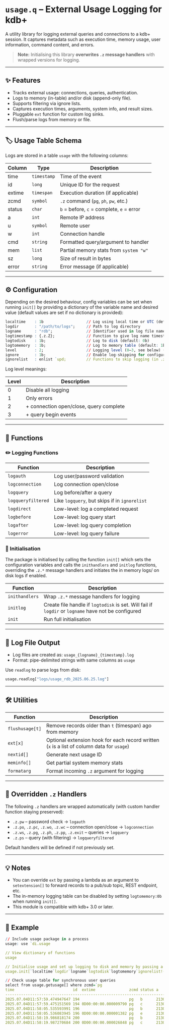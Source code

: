 # `usage.q` – External Usage Logging for kdb+

A utility library for logging external queries and connections to a kdb+ session. It captures metadata such as execution time, memory usage, user information, command content, and errors.

> **Note:** Initialising this library **overwrites `.z` message handlers** with wrapped versions for logging.

---

## :sparkles: Features

- Tracks external usage: connections, queries, authentication.
- Logs to memory (in-table) and/or disk (append-only file).
- Supports filtering via ignore lists.
- Captures execution times, arguments, system info, and result sizes.
- Pluggable `ext` function for custom log sinks.
- Flush/parse logs from memory or file.

---

## :label: Usage Table Schema

Logs are stored in a table `usage` with the following columns:

| Column | Type      | Description                               |
|--------|-----------|-------------------------------------------|
| time   | `timestamp` | Time of the event                       |
| id     | `long`     | Unique ID for the request                |
| extime | `timespan` | Execution duration (if applicable)       |
| zcmd   | `symbol`   | `.z` command (`pg`, `ph`, `pw`, etc.)    |
| status | `char`     | `b` = before, `c` = complete, `e` = error |
| a      | `int`      | Remote IP address                        |
| u      | `symbol`   | Remote user                              |
| w      | `int`      | Connection handle                        |
| cmd    | `string`   | Formatted query/argument to handler      |
| mem    | `list`     | Partial memory stats from `system "w"`   |
| sz     | `long`     | Size of result in bytes                  |
| error  | `string`   | Error message (if applicable)            |

---

## :gear: Configuration

Depending on the desired behaviour, config variables can be set when running `init[]`
by providing a dictionary of the variable name and desired value (default values are set if no dictionary is provided):

```q
localtime    : 1b                   // Log using local time or UTC (default: 1b, local)
logdir       : "/path/to/logs";     // Path to log directory
logname      : "rdb";               // Identifier used in log file name: usage_{logname}_{timestamp}.log
logtimestamp : {.z.Z};              // Function to give log name timestamp suffix (default: {[] :.z.D;})
logtodisk    : 1b;                  // Log to disk (default: 0b)
logtomemory  : 1b;                  // Log to memory table (default: 1b)
level        : 2;                   // Logging level (0–3, see below) (default: 3)
ignore       : 1b;                  // Enable log-skipping for configured functions (default: 1b)
ignorelist   : enlist `upd;         // Functions to skip logging (in .z.ps only)
```

Log level meanings:

| Level | Description                                     |
|-------|-------------------------------------------------|
| 0     | Disable all logging                             |
| 1     | Only errors                                     |
| 2     | + connection open/close, query complete         |
| 3     | + query begin events                            |

---

## :wrench: Functions

### :pencil2: Logging Functions

| Function                  | Description                                          |
|---------------------------|------------------------------------------------------|
| `logauth`          | Log user/password validation                         |
| `logconnection`    | Log connection open/close                            |
| `logquery`         | Log before/after a query                             |
| `logqueryfiltered` | Like `logquery`, but skips if in `ignorelist` |
| `logdirect`        | Low-level: log a completed request                   |
| `logbefore`        | Low-level: log query start                           |
| `logafter`         | Low-level: log query completion                      |
| `logerror`         | Low-level: log query failure                         |

### :rocket: Initialisation

The package is initialised by calling the function `init[]` which sets the configuration 
variables and calls the `inithandlers` and `initlog` functions, overriding the `.z.*` message 
handlers and initiates the in memory logs/ on disk logs if enabled.

| Function              | Description                                                                                                              |
|-----------------------|--------------------------------------------------------------------------------------------------------------------------|
| `inithandlers` | Wrap `.z.*` message handlers for logging                                                                                 |
| `initlog`      | Create file handle if `logtodisk` is set. Will fail if `logdir` or `logname` have not be configured |
| `init`         | Run full initialisation                                                                                                  |


---

## :memo: Log File Output

- Log files are created as: `usage_{logname}_{timestamp}.log`
- Format: pipe-delimited strings with same columns as `usage`

Use `readlog` to parse logs from disk:

```q
usage.readlog["logs/usage_rdb_2025.06.25.log"]
```

---

## :hammer_and_wrench: Utilities

| Function               | Description                                                                                       |
|------------------------|---------------------------------------------------------------------------------------------------|
| `flushusage[t]` | Remove records older than `t` (timespan) ago from memory                                          |
| `ext[x]`        | Optional extension hook for each record written (`x` is a list of column data for `usage`) |
| `nextid[]`      | Generate next usage ID                                                                            |
| `meminfo[]`     | Get partial system memory stats                                                                   |
| `formatarg`     | Format incoming `.z` argument for logging                                                         |

---

## :arrows_counterclockwise: Overridden `.z` Handlers

The following `.z` handlers are wrapped automatically (with custom handler function staying preserved):

- `.z.pw` – password check → `logauth`
- `.z.po`, `.z.pc`, `.z.wo`, `.z.wc` – connection open/close → `logconnection`
- `.z.ws`, `.z.pg`, `.z.ph`, `.z.pp`, `.z.exit` – queries → `logquery`
- `.z.ps` – query (with filtering) → `logqueryfiltered`

Default handlers will be defined if not previously set.

---

## :bulb: Notes

- You can override `ext` by passing a lambda as an argument to `setextension[]`
  to forward records to a pub/sub topic, REST endpoint, etc.
- The in-memory logging table can be disabled by setting `logtomemory:0b` when running `init[]`.
- This module is compatible with kdb+ 3.0 or later.

---

## :test_tube: Example

```q
// Include usage package in a process
usage: use `di.usage

// View dictionary of functions
usage

// Initialise usage and set up logging to disk and memory by passing a dictionary to init function
usage.init[`localtime`logdir`logname`logtodisk`logtomemory`ignorelist!(1b;"logs";"rdb";1b;1b;(`upd; ".hb.checkheartbeat[]"))]

// Check usage table for synchronous user queries
select from usage.getusage[] where zcmd=`pg
time                          id  extime               zcmd status a          u     w  cmd                                                                   mem                           sz  error
-----------------------------------------------------------------------------------------------------------------------------------------------------------------------------------------------------
2025.07.04D11:57:59.474947647 194                      pg   b      2130706433 kdbNoob 14 "tables[]"                                                            8273600 67108864 67108864 0 0     ""
2025.07.04D11:57:59.475151569 194 0D00:00:00.000009790 pg   c      2130706433 kdbNoob 14 "tables[]"                                                            8274560 67108864 67108864 0 0 71  ""
2025.07.04D11:58:05.535593991 196                      pg   b      2130706433 kdbNoob 14 "select from quote where sym in (\"AAPL\";\"MSFT\"), time>.z.p-00:05" 8274912 67108864 67108864 0 0     ""
2025.07.04D11:58:05.536083945 196 0D00:00:00.000001382 pg   e      2130706433 kdbNoob 14 "select from quote where sym in (\"AAPL\";\"MSFT\"), time>.z.p-00:05" 8275440 67108864 67108864 0 0     "type"
2025.07.04D11:58:19.986818174 200                      pg   b      2130706433 kdbNoob 14 "select from quote where sym in `AAPL`MSFT, time>.z.p-00:05"          8277664 67108864 67108864 0 0     ""
2025.07.04D11:58:19.987270684 200 0D00:00:00.000026848 pg   c      2130706433 kdbNoob 14 "select from quote where sym in `AAPL`MSFT, time>.z.p-00:05"          8278208 67108864 67108864 0 0 118 ""
```
